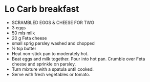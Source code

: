 # Lo Carb breakfast

* SCRAMBLED EGGS & CHEESE FOR TWO
* 3 eggs
* 50 mls milk
* 20 g Feta cheese
* small sprig parsley washed and chopped
* ½ tsp butter
* Heat non-stick pan to moderately hot.
* Beat eggs and milk together.  Pour into hot pan.  Crumble over Feta cheese and sprinkle on parsley.
* Turn mixture with a spatula until cooked.
* Serve with fresh vegetables or tomato.



